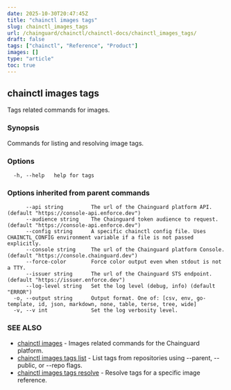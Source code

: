 ```yaml
---
date: 2025-10-30T20:47:45Z
title: "chainctl images tags"
slug: chainctl_images_tags
url: /chainguard/chainctl/chainctl-docs/chainctl_images_tags/
draft: false
tags: ["chainctl", "Reference", "Product"]
images: []
type: "article"
toc: true
---
```

## chainctl images tags

Tags related commands for images.

### Synopsis

Commands for listing and resolving image tags.

### Options

```
  -h, --help   help for tags
```

### Options inherited from parent commands

```
      --api string         The url of the Chainguard platform API. (default "https://console-api.enforce.dev")
      --audience string    The Chainguard token audience to request. (default "https://console-api.enforce.dev")
      --config string      A specific chainctl config file. Uses CHAINCTL_CONFIG environment variable if a file is not passed explicitly.
      --console string     The url of the Chainguard platform Console. (default "https://console.chainguard.dev")
      --force-color        Force color output even when stdout is not a TTY.
      --issuer string      The url of the Chainguard STS endpoint. (default "https://issuer.enforce.dev")
      --log-level string   Set the log level (debug, info) (default "ERROR")
  -o, --output string      Output format. One of: [csv, env, go-template, id, json, markdown, none, table, terse, tree, wide]
  -v, --v int              Set the log verbosity level.
```

### SEE ALSO

* [chainctl images](/chainguard/chainctl/chainctl-docs/chainctl_images/)	 - Images related commands for the Chainguard platform.
* [chainctl images tags list](/chainguard/chainctl/chainctl-docs/chainctl_images_tags_list/)	 - List tags from repositories using --parent, --public, or --repo flags.
* [chainctl images tags resolve](/chainguard/chainctl/chainctl-docs/chainctl_images_tags_resolve/)	 - Resolve tags for a specific image reference.

